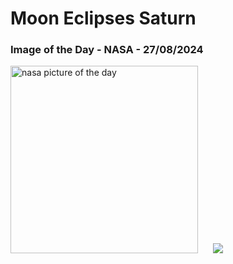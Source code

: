 # Moon Eclipses Saturn
### Image of the Day - NASA - 27/08/2024
<img src="https://apod.nasa.gov/apod/image/2408/MoonEclipsesSaturn_Sanz_960.jpg" alt="nasa picture of the day" width="300"/>&nbsp; &nbsp; &nbsp; <img src="https://github-readme-streak-stats.herokuapp.com/?user=tempo-riz&theme=cobalt" >
 
 
 
 
 
 
 
 
 
 
 
 
 
 
